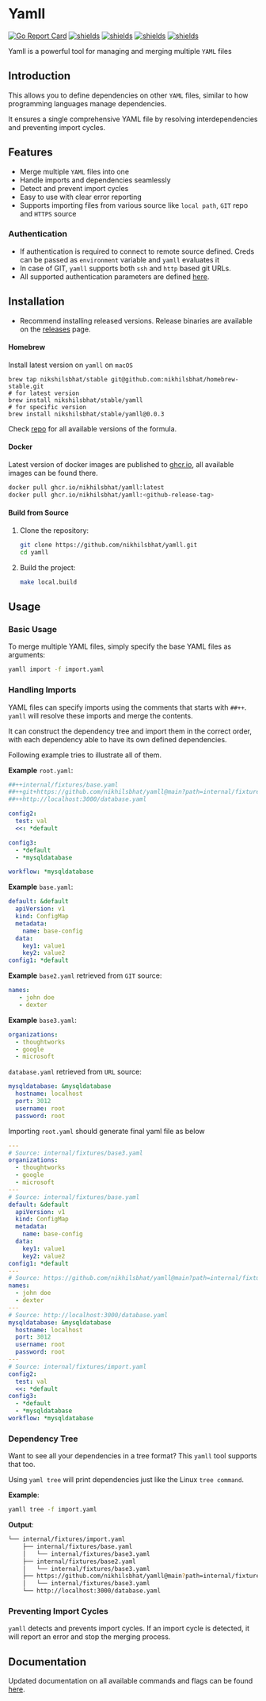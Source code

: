 # Yamll

[![Go Report Card](https://goreportcard.com/badge/github.com/nikhilsbhat/yamll)](https://goreportcard.com/report/github.com/nikhilsbhat/yamll)
[![shields](https://img.shields.io/badge/license-MIT-blue)](https://github.com/nikhilsbhat/yamll/blob/master/LICENSE)
[![shields](https://godoc.org/github.com/nikhilsbhat/yamll?status.svg)](https://godoc.org/github.com/nikhilsbhat/yamll)
[![shields](https://img.shields.io/github/v/tag/nikhilsbhat/yamll.svg)](https://github.com/nikhilsbhat/yamll/tags)
[![shields](https://img.shields.io/github/downloads/nikhilsbhat/yamll/total.svg)](https://github.com/nikhilsbhat/yamll/releases)

Yamll is a powerful tool for managing and merging multiple `YAML` files

## Introduction

This allows you to define dependencies on other `YAML` files, similar to how programming languages manage dependencies.

It ensures a single comprehensive YAML file by resolving interdependencies and preventing import cycles.

## Features

- Merge multiple `YAML` files into one
- Handle imports and dependencies seamlessly
- Detect and prevent import cycles
- Easy to use with clear error reporting
- Supports importing files from various source like `local path`, `GIT` repo and `HTTPS` source

### Authentication
- If authentication is required to connect to remote source defined. Creds can be passed as `environment` variable and `yamll` evaluates it
- In case of GIT, `yamll` supports both `ssh` and `http` based git URLs.
- All supported authentication parameters are defined [here](https://github.com/nikhilsbhat/yamll/blob/main/pkg/yamll/dependency.go#L31).

## Installation

* Recommend installing released versions. Release binaries are available on the [releases](https://github.com/nikhilsbhat/yamll/releases) page.

#### Homebrew

Install latest version on `yamll` on `macOS`

```shell
brew tap nikshilsbhat/stable git@github.com:nikhilsbhat/homebrew-stable.git
# for latest version
brew install nikshilsbhat/stable/yamll
# for specific version
brew install nikshilsbhat/stable/yamll@0.0.3
```

Check [repo](https://github.com/nikhilsbhat/homebrew-stable) for all available versions of the formula.

#### Docker

Latest version of docker images are published to [ghcr.io](https://github.com/nikhilsbhat/yamll/pkgs/container/yamll), all available images can be found there. </br>

```bash
docker pull ghcr.io/nikhilsbhat/yamll:latest
docker pull ghcr.io/nikhilsbhat/yamll:<github-release-tag>
```

#### Build from Source

1. Clone the repository:
    ```sh
    git clone https://github.com/nikhilsbhat/yamll.git
    cd yamll
    ```
2. Build the project:
    ```sh
    make local.build
    ```

## Usage

### Basic Usage

To merge multiple YAML files, simply specify the base YAML files as arguments:

```sh
yamll import -f import.yaml
```

### Handling Imports

YAML files can specify imports using the comments that starts with `##++`. `yamll` will resolve these imports and merge the contents.

It can construct the dependency tree and import them in the correct order, with each dependency able to have its own defined dependencies.

Following example tries to illustrate all of them.

**Example** `root.yaml`:

```yaml
##++internal/fixtures/base.yaml
##++git+https://github.com/nikhilsbhat/yamll@main?path=internal/fixtures/base2.yaml;{"user_name":"${GIT_USERNAME}","password":"${GITHUB_TOKEN}"}
##++http://localhost:3000/database.yaml

config2:
  test: val
  <<: *default

config3:
  - *default
  - *mysqldatabase

workflow: *mysqldatabase
```

**Example** `base.yaml`:
```yaml
default: &default
  apiVersion: v1
  kind: ConfigMap
  metadata:
    name: base-config
  data:
    key1: value1
    key2: value2
config1: *default
```

**Example** `base2.yaml` retrieved from `GIT` source:
```yaml
names:
   - john doe
   - dexter
```

**Example** `base3.yaml`:
```yaml
organizations:
  - thoughtworks
  - google
  - microsoft
```

`database.yaml` retrieved from `URL` source:
```yaml
mysqldatabase: &mysqldatabase
  hostname: localhost
  port: 3012
  username: root
  password: root
```

Importing `root.yaml` should generate final yaml file as below

```yaml
---
# Source: internal/fixtures/base3.yaml
organizations:
  - thoughtworks
  - google
  - microsoft
---
# Source: internal/fixtures/base.yaml
default: &default
  apiVersion: v1
  kind: ConfigMap
  metadata:
    name: base-config
  data:
    key1: value1
    key2: value2
config1: *default
---
# Source: https://github.com/nikhilsbhat/yamll@main?path=internal/fixtures/base2.yaml
names:
  - john doe
  - dexter
---
# Source: http://localhost:3000/database.yaml
mysqldatabase: &mysqldatabase
  hostname: localhost
  port: 3012
  username: root
  password: root
---
# Source: internal/fixtures/import.yaml
config2:
  test: val
  <<: *default
config3:
  - *default
  - *mysqldatabase
workflow: *mysqldatabase
```

### Dependency Tree

Want to see all your dependencies in a tree format? This `yamll` tool supports that too.

Using `yaml tree` will print dependencies just like the Linux `tree command`.

**Example**:

```sh
yamll tree -f import.yaml
```

**Output**:
```sh
└── internal/fixtures/import.yaml
    ├── internal/fixtures/base.yaml
    │   └── internal/fixtures/base3.yaml
    ├── internal/fixtures/base2.yaml
    │   └── internal/fixtures/base3.yaml
    ├── https://github.com/nikhilsbhat/yamll@main?path=internal/fixtures/base2.yaml
    │   └── internal/fixtures/base3.yaml
    └── http://localhost:3000/database.yaml
```
### Preventing Import Cycles

`yamll` detects and prevents import cycles. If an import cycle is detected, it will report an error and stop the merging
process.

## Documentation

Updated documentation on all available commands and flags can be
found [here](https://github.com/nikhilsbhat/yamll/blob/main/docs/doc/yamll.md).